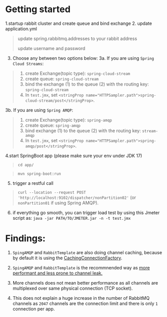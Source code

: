 # Getting started
1.startup rabbit cluster and create queue and bind exchange
2. update application.yml
> update spring.rabbitmq.addresses to your rabbit address
> 
> update username and password
3. Choose any between two options below:
3a. If you are using `Spring Cloud Streams`:

> 1. create Exchange(topic type): `spring-cloud-stream`
> 2. create queue: `spring-cloud-stream`
> 3. bind the exchange (1) to the queue (2) with the routing key: `spring-cloud-stream`
> 4. In `test.jmx`, set `<stringProp name="HTTPSampler.path">spring-cloud-stream/post</stringProp>`.

3b. If you are using `Spring AMQP`:

> 1. create Exchange(topic type): `spring-amqp`
> 2. create queue: `spring-amqp`
> 3. bind exchange (1) to the queue (2) with the routing key: `stream-amqp`
> 4. In `test.jmx`, set `<stringProp name="HTTPSampler.path">spring-amqp/post</stringProp>`.


4.start SpringBoot app (please make sure your env under JDK 17)
> `cd app/`

> `mvn spring-boot:run`

5. trigger a restful call
> `curl --location --request POST 'http://localhost:9102/dispatcher/nonPartition02'` (or `nonPartition01` if using Spring AMQP).

6. if everything go smooth, you can trigger load test by using this Jmeter script as: `java -jar PATH/TO/JMETER.jar -n -t test.jmx `

# Findings:

1. `SpingAMQP` and `RabbitTemplate` are also doing channel caching, because by default it is using the [CachingConnectionFactory](https://docs.spring.io/spring-amqp/reference/amqp/connections.html#cachingconnectionfactory).

2. `SpingAMQP` and `RabbitTemplate` is the recommnended way as <ins>more performant and less prone to channel leak.</ins>

3. More channels does not mean better performance as all channels are multiplexed over same physical connection (TCP socket).

4. This does not explain a huge increase in the number of RabbitMQ channels as `2047` channels are the connection limit and there is only `1` connection per app.
